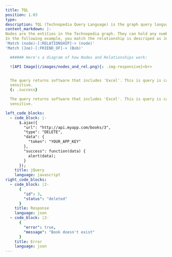 ```yaml
---
title: TQL 
position: 1.03
type: 
description: TQL (Technopedia Query Language) is the graph query language that you use to get data from Technopeida. The graph database stores connections between nodes as first-class citizens so it doesn't have to compute relationships at query time, which makes it more efficient than a relational database.
content_markdown: |-
Nodes are the entities in the Technopedia graph. They can hold any number of attributes, which are key-value-pairs. Relationships provide semantically relevant connections between nodes. Relationships have a type, such as 'friend_of' and a direction such as Joe (node) friend_of Bob (node)
In the following example, you match the relationship is descriped as Joe is a friend of Bob.
'Match (node)-[:RELATIONSHIP]-> (node)'
'Match (Joe)-[:FRIEND_OF]-> (Bob)'

  ###### Here's a diagram of how Nodes and Relationships work:

  ![API Image](/images/nodes_and_rel.png){: .img-responsive}<br>


  The query returns software that includes 'Excel'. This is query is case
  sensitive.
  {: .success}

  The query returns software that includes 'Excel'. This is query is case
  sensitive.

left_code_blocks:
  - code_block: |-
      $.ajax({
        "url": "http://api.myapp.com/books/3",
        "type": "DELETE",
        "data": {
          "token": "YOUR_APP_KEY"
        },
        "success": function(data) {
          alert(data);
        }
      });
    title: jQuery
    language: javascript
right_code_blocks:
  - code_block: |2-
      {
        "id": 3,
        "status": "deleted"
      }
    title: Response
    language: json
  - code_block: |2-
      {
        "error": true,
        "message": "Book doesn't exist"
      }
    title: Error
    language: json
---
```


